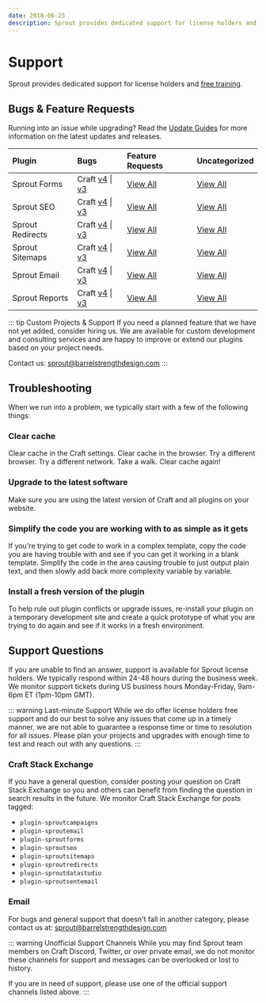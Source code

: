 ```yaml
---
date: 2018-06-25
description: Sprout provides dedicated support for license holders and free training.
---
```


# Support

Sprout provides dedicated support for license holders and [free training](./training.md).

## Bugs & Feature Requests

Running into an issue while upgrading? Read the [Update Guides](./updates.md) for more information on the latest updates and releases.

| Plugin            | Bugs                                       | Feature Requests     | Uncategorized    |
|:----------------- |:-------------------                        |:-------------------- |:------------------- |
| Sprout Forms      | Craft [v4][#Forms4B] \| [v3][#Forms3B]      | [View All][#FormsFR]    | [View All][#FormsNA]   |
| Sprout SEO        | Craft [v4][#Seo4B] \| [v3][#Seo3B]        | [View All][#SeoFR]      | [View All][#SeoNA]     |
| Sprout Redirects  | Craft [v4][#Redirects4B] \| [v3][#Redirects3B]  | [View All][#RedirectsFR]| [View All][#RedirectsNA] |
| Sprout Sitemaps   | Craft [v4][#Sitemaps4B] \| [v3][#Sitemaps3B]   | [View All][#SitemapsFR] | [View All][#SitemapsNA] |
| Sprout Email      | Craft [v4][#Email4B] \| [v3][#Email3B]      | [View All][#EmailFR]    | [View All][#EmailNA]   |
| Sprout Reports    | Craft [v4][#Reports4B] \| [v3][#Reports3B]    | [View All][#ReportsFR]  | [View All][#ReportsNA] |

[#Forms3B]: https://github.com/barrelstrength/craft-sprout-forms/issues?q=is%3Aissue+is%3Aopen+label%3Abug+label%3Ac3
[#Seo3B]: https://github.com/barrelstrength/craft-sprout-seo/issues?&q=is%3Aissue+is%3Aopen+label%3Abug+label%3Ac3
[#Redirects3B]: https://github.com/barrelstrength/craft-sprout-redirects/issues?q=is%3Aissue+is%3Aopen+label%3Abug+label%3Ac3
[#Sitemaps3B]: https://github.com/barrelstrength/craft-sprout-sitemaps/issues?q=is%3Aissue+is%3Aopen+label%3Abug+label%3Ac3
[#Email3B]: https://github.com/barrelstrength/craft-sprout-email/issues?q=is%3Aissue+is%3Aopen+label%3Abug+label%3Ac3
[#Reports3B]: https://github.com/barrelstrength/craft-sprout-reports/issues?q=is%3Aissue+is%3Aopen+label%3Abug+label%3Ac3

[#Forms4B]: https://github.com/barrelstrength/craft-sprout-forms/issues?q=is%3Aissue+is%3Aopen+label%3Abug+label%3Ac4
[#Seo4B]: https://github.com/barrelstrength/craft-sprout-seo/issues?&q=is%3Aissue+is%3Aopen+label%3Abug+label%3Ac4
[#Redirects4B]: https://github.com/barrelstrength/craft-sprout-redirects/issues?q=is%3Aissue+is%3Aopen+label%3Abug+label%3Ac4
[#Sitemaps4B]: https://github.com/barrelstrength/craft-sprout-sitemaps/issues?q=is%3Aissue+is%3Aopen+label%3Abug+label%3Ac4
[#Email4B]: https://github.com/barrelstrength/craft-sprout-email/issues?q=is%3Aissue+is%3Aopen+label%3Abug+label%3Ac4
[#Reports4B]: https://github.com/barrelstrength/craft-sprout-reports/issues?q=is%3Aissue+is%3Aopen+label%3Abug+label%3Ac4

[#FormsFR]: https://github.com/barrelstrength/craft-sprout-forms/issues?q=is%3Aopen+is%3Aissue+label%3Afeature
[#SeoFR]: https://github.com/barrelstrength/craft-sprout-seo/issues?q=is%3Aopen+is%3Aissue+label%3Afeature
[#RedirectsFR]: https://github.com/barrelstrength/craft-sprout-redirects/issues?q=is%3Aopen+is%3Aissue+label%3Afeature
[#SitemapsFR]: https://github.com/barrelstrength/craft-sprout-sitemaps/issues?q=is%3Aopen+is%3Aissue+label%3Afeature
[#EmailFR]: https://github.com/barrelstrength/craft-sprout-email/issues?q=is%3Aopen+is%3Aissue+label%3Afeature
[#ReportsFR]: https://github.com/barrelstrength/craft-sprout-reports/issues?q=is%3Aopen+is%3Aissue+label%3Afeature

[#FormsNA]: https://github.com/barrelstrength/craft-sprout-forms/issues?q=is%3Aissue+is%3Aopen+no%3Alabel
[#SeoNA]: https://github.com/barrelstrength/craft-sprout-seo/issues?q=is%3Aissue+is%3Aopen+no%3Alabel
[#RedirectsNA]: https://github.com/barrelstrength/craft-sprout-redirects/issues?q=is%3Aissue+is%3Aopen+no%3Alabel
[#SitemapsNA]: https://github.com/barrelstrength/craft-sprout-sitemaps/issues?q=is%3Aissue+is%3Aopen+no%3Alabel
[#EmailNA]: https://github.com/barrelstrength/craft-sprout-email/issues?q=is%3Aissue+is%3Aopen+no%3Alabel
[#ReportsNA]: https://github.com/barrelstrength/craft-sprout-reports/issues?q=is%3Aissue+is%3Aopen+no%3Alabel

::: tip Custom Projects & Support
If you need a planned feature that we have not yet added, consider hiring us. We are available for custom development and consulting services and are happy to improve or extend our plugins based on your project needs.

Contact us: [sprout@barrelstrengthdesign.com](mailto:sprout@barrelstrengthdesign.com)
:::

## Troubleshooting

When we run into a problem, we typically start with a few of the following things:

### Clear cache

Clear cache in the Craft settings. Clear cache in the browser. Try a different browser. Try a different network. Take a walk. Clear cache again!

### Upgrade to the latest software

Make sure you are using the latest version of Craft and all plugins on your website.
 
### Simplify the code you are working with to as simple as it gets

If you're trying to get code to work in a complex template, copy the code you are having trouble with and see if you can get it working in a blank template. Simplify the code in the area causing trouble to just output plain text, and then slowly add back more complexity variable by variable.

### Install a fresh version of the plugin

To help rule out plugin conflicts or upgrade issues, re-install your plugin on a temporary development site and create a quick prototype of what you are trying to do again and see if it works in a fresh environment.

## Support Questions

If you are unable to find an answer, support is available for Sprout license holders. We typically respond within 24-48 hours during the business week. We monitor support tickets during US business hours Monday-Friday, 9am-6pm ET (1pm-10pm GMT).

::: warning Last-minute Support
While we do offer license holders free support and do our best to solve any issues that come up in a timely manner, we are not able to guarantee a response time or time to resolution for all issues. Please plan your projects and upgrades with enough time to test and reach out with any questions.
:::

### Craft Stack Exchange

If you have a general question, consider posting your question on Craft Stack Exchange so you and others can benefit from finding the question in search results in the future. We monitor Craft Stack Exchange for posts tagged:

- `plugin-sproutcampaigns`
- `plugin-sproutemail`
- `plugin-sproutforms`
- `plugin-sproutseo`
- `plugin-sproutsitemaps`
- `plugin-sproutredirects`
- `plugin-sproutdatastudio`
- `plugin-sproutsentemail`

### Email

For bugs and general support that doesn't fall in another category, please contact us at: [sprout@barrelstrengthdesign.com](mailto:sprout@barrelstrengthdesign.com)

::: warning Unofficial Support Channels
While you may find Sprout team members on Craft Discord, Twitter, or over private email, we do not monitor these channels for support and messages can be overlooked or lost to history.

If you are in need of support, please use one of the official support channels listed above.
:::
